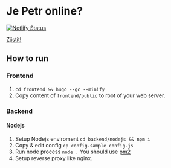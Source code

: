 # Je Petr online?
[![Netlify Status](https://api.netlify.com/api/v1/badges/74d810d3-2f1a-4b83-bccb-c9ef509da475/deploy-status)](https://app.netlify.com/sites/jepetronline/deploys)

[Zjistit!](https://jepetr.online/)

## How to run
### Frontend
1. ```cd frontend && hugo --gc --minify```
1. Copy content of `frontend/public` to root of your web server.

### Backend
#### Nodejs
1. Setup Nodejs enviroment ```cd backend/nodejs && npm i```
1. Copy & edit config ```cp config.sample config.js```
1. Run node process ```node .``` You should use [pm2](https://pm2.keymetrics.io/)
1. Setup reverse proxy like nginx.